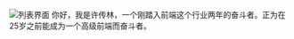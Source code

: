 ![列表界面](http://a1.qpic.cn/psb?/V101RJY63u25og/Dt5NtCgQOuv*AK0ncm*YTHWk3BpmYPmMPUpcSLnIuWE!/b/dF8wi0e5GQAA&bo=AAOAAgAAAAABAKY!&rf=viewer_4)
你好，我是许传林，一个刚踏入前端这个行业两年的奋斗者。正为在25岁之前能成为一个高级前端而奋斗者。
